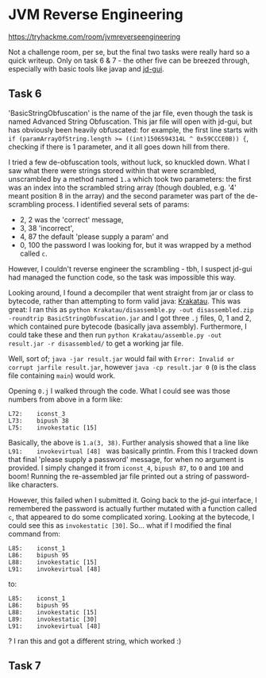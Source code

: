 # JVM Reverse Engineering

https://tryhackme.com/room/jvmreverseengineering

Not a challenge room, per se, but the final two tasks were really hard so a quick writeup. Only on task 6 & 7 - the other five can be breezed through, especially with basic tools like javap and [jd-gui](https://github.com/java-decompiler/jd-gui).

## Task 6

'BasicStringObfuscation' is the name of the jar file, even though the task is named Advanced String Obfuscation. This jar file will open with jd-gui, but has obviously been heavily obfuscated: for example, the first line starts with `if (paramArrayOfString.length >= ((int)1506594314L ^ 0x59CCCE0B)) {`, checking if there is 1 parameter, and it all goes down hill from there.

I tried a few de-obfuscation tools, without luck, so knuckled down. What I saw what there were strings stored within that were scrambled, unscrambled by a method named `1.a` which took two parameters: the first was an index into the scrambled string array (though doubled, e.g. '4' meant position 8 in the array) and the second parameter was part of the de-scrambling process. I identified several sets of params: 

- 2, 2 was the 'correct' message, 
- 3, 38 'incorrect', 
- 4, 87 the default 'please supply a param' and 
- 0, 100 the password I was looking for, but it was wrapped by a method called `c`. 

However, I couldn't reverse engineer the scrambling - tbh, I suspect jd-gui had managed the function code, so the task was impossible this way.

Looking around, I found a decompiler that went straight from jar or class to bytecode, rather than attempting to form valid java: [Krakatau](https://github.com/Storyyeller/Krakatau). This was great: I ran this as `python Krakatau/disassemble.py -out disassembled.zip -roundtrip BasicStringObfuscation.jar` and I got three `.j` files, 0, 1 and 2, which contained pure bytecode (basically java assembly). Furthermore, I could take these and then run `python Krakatau/assemble.py -out result.jar -r disassembled/` to get a working jar file.

  Well, sort of; `java -jar result.jar` would fail with `Error: Invalid or corrupt jarfile result.jar`, however `java -cp result.jar 0` (`0` is the class file containing `main`) would work.
  
Opening `0.j` I walked through the code. What I could see was those numbers from above in a form like:

```
L72:    iconst_3 
L73:    bipush 38 
L75:    invokestatic [15] 
```

Basically, the above is `1.a(3, 38)`. Further analysis showed that a line like `L91:    invokevirtual [48] ` was basically println. From this I tracked down that final 'please supply a password' message, for when no argument is provided. I simply changed it from `iconst_4`, `bipush 87`, to `0` and `100` and boom! Running the re-assembled jar file printed out a string of password-like characters. 

However, this failed when I submitted it. Going back to the jd-gui interface, I remembered the password is actually further mutated with a function called `c`, that appeared to do some complicated xoring. Looking at the bytecode, I could see this as `invokestatic [30]`. So... what if I modified the final command from:

```
L85:    iconst_1 
L86:    bipush 95
L88:    invokestatic [15]
L91:    invokevirtual [48] 
```

to:

```
L85:    iconst_1 
L86:    bipush 95
L88:    invokestatic [15]
L89:    invokestatic [30] 
L91:    invokevirtual [48] 
```

? I ran this and got a different string, which worked :)

## Task 7
